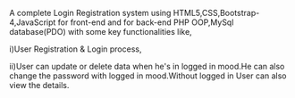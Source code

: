 A complete Login Registration system using HTML5,CSS,Bootstrap-4,JavaScript for front-end and for back-end PHP OOP,MySql database(PDO) with some key functionalities like,


i)User Registration & Login process,

ii)User can update or delete data when he's in logged in mood.He can also change the password with logged in mood.Without logged in User can also view the details.